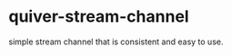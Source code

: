 
quiver-stream-channel
=======================

simple stream channel that is consistent and easy to use.